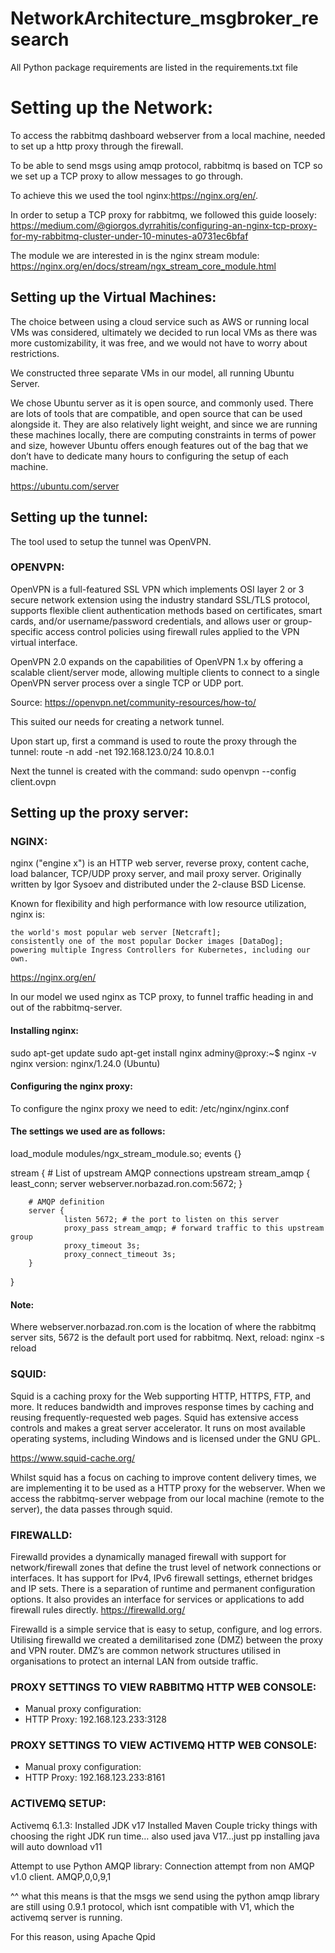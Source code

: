 # NetworkArchitecture_msgbroker_research
All Python package requirements are listed in the requirements.txt file


# Setting up the Network:
To access the rabbitmq dashboard webserver from a local machine, needed to set up a http proxy through the firewall.

To be able to send msgs using amqp protocol, rabbitmq is based on TCP so we set up a TCP proxy to allow messages to go through.

To achieve this we used the tool nginx:https://nginx.org/en/.

In order to setup a TCP proxy for rabbitmq, we followed this guide loosely:
https://medium.com/@giorgos.dyrrahitis/configuring-an-nginx-tcp-proxy-for-my-rabbitmq-cluster-under-10-minutes-a0731ec6bfaf


The module we are interested in is the nginx stream module: https://nginx.org/en/docs/stream/ngx_stream_core_module.html

## Setting up the Virtual Machines:
The choice between using a cloud service such as AWS or running local VMs was considered, ultimately we decided to run local VMs as there was more customizability, it was free, and we would not have to worry about restrictions. 

We constructed three separate VMs in our model, all running Ubuntu Server. 

We chose Ubuntu server as it is open source, and commonly used. There are lots of tools that are compatible, and open source that can be used alongside it. They are also relatively light weight, and since we are running these machines locally, there are computing constraints in terms of power and size, however Ubuntu offers enough features out of the bag that we don’t have to dedicate many hours to configuring the setup of each machine. 

https://ubuntu.com/server


## Setting up the tunnel: 
The tool used to setup the tunnel was OpenVPN.
### OPENVPN:
OpenVPN is a full-featured SSL VPN which implements OSI layer 2 or 3 secure network extension using the industry standard SSL/TLS protocol, supports flexible client authentication methods based on certificates, smart cards, and/or username/password credentials, and allows user or group-specific access control policies using firewall rules applied to the VPN virtual interface. 

OpenVPN 2.0 expands on the capabilities of OpenVPN 1.x by offering a scalable client/server mode, allowing multiple clients to connect to a single OpenVPN server process over a single TCP or UDP port.

Source: https://openvpn.net/community-resources/how-to/

This suited our needs for creating a network tunnel. 

Upon start up, first a command is used to route the proxy through the tunnel: 
route -n add -net 192.168.123.0/24 10.8.0.1


Next the tunnel is created with the command: 
sudo openvpn --config client.ovpn   	

## Setting up the proxy server:

### NGINX:
 nginx ("engine x") is an HTTP web server, reverse proxy, content cache, load balancer, TCP/UDP proxy server, and mail proxy server. Originally written by Igor Sysoev and distributed under the 2-clause BSD License.

Known for flexibility and high performance with low resource utilization, nginx is:

	the world's most popular web server [Netcraft];
	consistently one of the most popular Docker images [DataDog];
	powering multiple Ingress Controllers for Kubernetes, including our own.


https://nginx.org/en/

In our model we used nginx as  TCP proxy, to funnel traffic heading in and out of the rabbitmq-server. 

#### Installing nginx: 
sudo apt-get update
sudo apt-get install nginx
adminy@proxy:~$ nginx -v
nginx version: nginx/1.24.0 (Ubuntu)



#### Configuring the nginx proxy: 
To configure the nginx proxy we need to edit:
/etc/nginx/nginx.conf


#### The settings we used are as follows: 
load_module modules/ngx_stream_module.so;
events {}

stream {
    	# List of upstream AMQP connections
    	upstream stream_amqp {
            	least_conn;
            	server webserver.norbazad.ron.com:5672;
    	}

    	# AMQP definition
    	server {
            	listen 5672; # the port to listen on this server
            	proxy_pass stream_amqp; # forward traffic to this upstream group
            	proxy_timeout 3s;
            	proxy_connect_timeout 3s;
    	}

}


#### Note:
Where webserver.norbazad.ron.com is the location of where the rabbitmq server sits, 5672 is the default port used for rabbitmq. 
Next, reload:
nginx -s reload


### SQUID:
Squid is a caching proxy for the Web supporting HTTP, HTTPS, FTP, and more. It reduces bandwidth and improves response times by caching and reusing frequently-requested web pages. Squid has extensive access controls and makes a great server accelerator. It runs on most available operating systems, including Windows and is licensed under the GNU GPL.

https://www.squid-cache.org/

Whilst squid has a focus on caching to improve content delivery times, we are implementing it to be used as a HTTP proxy for the webserver. When we access the rabbitmq-server webpage from our local machine (remote to the server), the data passes through squid. 


### FIREWALLD: 
Firewalld provides a dynamically managed firewall with support for network/firewall zones that define the trust level of network connections or interfaces. It has support for IPv4, IPv6 firewall settings, ethernet bridges and IP sets. There is a separation of runtime and permanent configuration options. It also provides an interface for services or applications to add firewall rules directly.
https://firewalld.org/ 

Firewalld is a simple service that is easy to setup, configure, and log errors. Utilising firewalld we created a demilitarised zone (DMZ) between the proxy and VPN router. DMZ’s are common network structures utilised in organisations to protect an internal LAN from outside traffic. 


### PROXY SETTINGS TO VIEW RABBITMQ HTTP WEB CONSOLE:
- Manual proxy configuration:
- HTTP Proxy: 192.168.123.233:3128

### PROXY SETTINGS TO VIEW ACTIVEMQ HTTP WEB CONSOLE:
- Manual proxy configuration:
- HTTP Proxy: 192.168.123.233:8161



### ACTIVEMQ SETUP:

Activemq  6.1.3: 
Installed JDK v17
Installed Maven
Couple tricky things with choosing the right JDK run time… also used java V17…just pp installing java will auto download v11


Attempt to use Python AMQP library: 
Connection attempt from non AMQP v1.0 client. AMQP,0,0,9,1

^^ what this means is that the msgs we send using the python amqp library are still using 0.9.1 protocol, which isnt compatible with V1, which the activemq server is running. 

For this reason, using Apache Qpid 